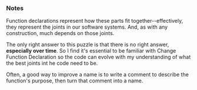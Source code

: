 ### Notes

Function declarations represent how these parts fit together--effectively, they represent the joints in our software systems. And, as with any construction, much depends on those joints.

The only right answer to this puzzle is that there is no right answer, **especially over time**. So I find it's essential to be familiar with Change Function Declaration so the code can evolve with my understanding of what the best joints int he code need to be.

Often, a good way to improve a name is to write a comment to describe the function's purpose, then turn that comment into a name.